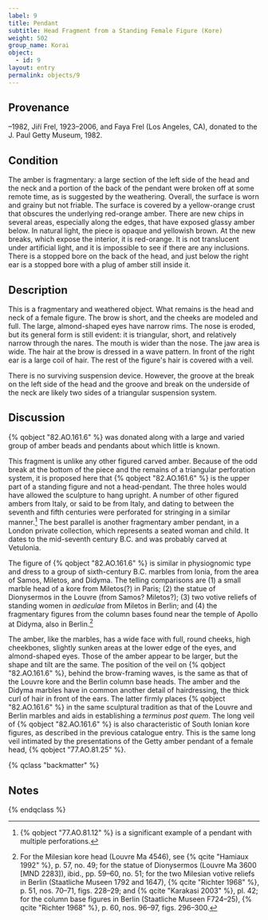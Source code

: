```yaml
---
label: 9
title: Pendant
subtitle: Head Fragment from a Standing Female Figure (Kore)
weight: 502
group_name: Korai
object:
  - id: 9
layout: entry
permalink: objects/9
---
```


## Provenance

–1982, Jiří Frel, 1923–2006, and Faya Frel (Los Angeles, CA), donated to the J. Paul Getty Museum, 1982.

## Condition

The amber is fragmentary: a large section of the left side of the head and the neck and a portion of the back of the pendant were broken off at some remote time, as is suggested by the weathering. Overall, the surface is worn and grainy but not friable. The surface is covered by a yellow-orange crust that obscures the underlying red-orange amber. There are new chips in several areas, especially along the edges, that have exposed glassy amber below. In natural light, the piece is opaque and yellowish brown. At the new breaks, which expose the interior, it is red-orange. It is not translucent under artificial light, and it is impossible to see if there are any inclusions. There is a stopped bore on the back of the head, and just below the right ear is a stopped bore with a plug of amber still inside it.

## Description

This is a fragmentary and weathered object. What remains is the head and neck of a female figure. The brow is short, and the cheeks are modeled and full. The large, almond-shaped eyes have narrow rims. The nose is eroded, but its general form is still evident: it is triangular, short, and relatively narrow through the nares. The mouth is wider than the nose. The jaw area is wide. The hair at the brow is dressed in a wave pattern. In front of the right ear is a large coil of hair. The rest of the figure's hair is covered with a veil.

There is no surviving suspension device. However, the groove at the break on the left side of the head and the groove and break on the underside of the neck are likely two sides of a triangular suspension system.

## Discussion

{% qobject "82.AO.161.6" %} was donated along with a large and varied group of amber beads and pendants about which little is known.

This fragment is unlike any other figured carved amber. Because of the odd break at the bottom of the piece and the remains of a triangular perforation system, it is proposed here that {% qobject "82.AO.161.6" %} is the upper part of a standing figure and not a head-pendant. The three holes would have allowed the sculpture to hang upright. A number of other figured ambers from Italy, or said to be from Italy, and dating to between the seventh and fifth centuries were perforated for stringing in a similar manner.[^1] The best parallel is another fragmentary amber pendant, in a London private collection, which represents a seated woman and child. It dates to the mid-seventh century B.C. and was probably carved at Vetulonia.

The figure of {% qobject "82.AO.161.6" %} is similar in physiognomic type and dress to a group of sixth-century B.C. marbles from Ionia, from the area of Samos, Miletos, and Didyma. The telling comparisons are (1) a small marble head of a kore from Miletos(?) in Paris; (2) the statue of Dionysermos in the Louvre (from Samos? Miletos?); (3) two votive reliefs of standing women in *aediculae* from Miletos in Berlin; and (4) the fragmentary figures from the column bases found near the temple of Apollo at Didyma, also in Berlin.[^2]

The amber, like the marbles, has a wide face with full, round cheeks, high cheekbones, slightly sunken areas at the lower edge of the eyes, and almond-shaped eyes. Those of the amber appear to be larger, but the shape and tilt are the same. The position of the veil on {% qobject "82.AO.161.6" %}, behind the brow-framing waves, is the same as that of the Louvre kore and the Berlin column base heads. The amber and the Didyma marbles have in common another detail of hairdressing, the thick curl of hair in front of the ears. The latter firmly places {% qobject "82.AO.161.6" %} in the same sculptural tradition as that of the Louvre and Berlin marbles and aids in establishing a *terminus post quem*. The long veil of {% qobject "82.AO.161.6" %} is also characteristic of South Ionian kore figures, as described in the previous catalogue entry. This is the same long veil intimated by the presentations of the Getty amber pendant of a female head, {% qobject "77.AO.81.25" %}.

{% qclass "backmatter" %}
## Notes
{% endqclass %}

[^1]: {% qobject "77.AO.81.12" %} is a significant example of a pendant with multiple perforations.

[^2]: For the Milesian kore head (Louvre Ma 4546), see {% qcite "Hamiaux 1992" %}, p. 57, no. 49; for the statue of Dionysermos (Louvre Ma 3600 [MND 2283]), ibid., pp. 59–60, no. 51; for the two Milesian votive reliefs in Berlin (Staatliche Museen 1792 and 1647), {% qcite "Richter 1968" %}, p. 51, nos. 70–71, figs. 228–29; and {% qcite "Karakasi 2003" %}, pl. 42; for the column base figures in Berlin (Staatliche Museen F724–25), {% qcite "Richter 1968" %}, p. 60, nos. 96–97, figs. 296–300.
